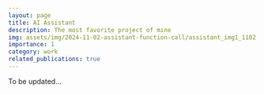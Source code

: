 ```yaml
---
layout: page
title: AI Assistant
description: The most favorite project of mine
img: assets/img/2024-11-02-assistant-function-call/assistant_img1_1102.jpg
importance: 1
category: work
related_publications: true
---
```


To be updated...